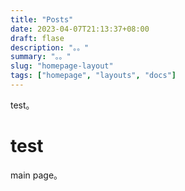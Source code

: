 ```yaml
---
title: "Posts"
date: 2023-04-07T21:13:37+08:00
draft: flase
description: "。。"
summary: "。。"
slug: "homepage-layout"
tags: ["homepage", "layouts", "docs"]
---
```


test。


# test

 main page。